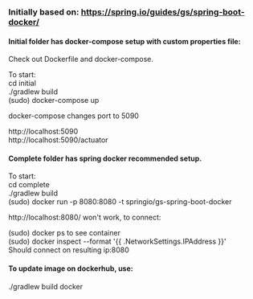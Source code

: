 ### Initially based on: https://spring.io/guides/gs/spring-boot-docker/

#### Initial folder has docker-compose setup with custom properties file:

Check out Dockerfile and docker-compose.


To start:  
cd initial  
./gradlew build  
(sudo) docker-compose up  


docker-compose changes port to 5090  

http://localhost:5090  
http://localhost:5090/actuator  


#### Complete folder has spring docker recommended setup.

To start:  
cd complete  
./gradlew build  
(sudo) docker run -p 8080:8080 -t springio/gs-spring-boot-docker  

http://localhost:8080/ won't work, to connect:  

(sudo) docker ps to see container  
(sudo) docker inspect --format '{{ .NetworkSettings.IPAddress }}' <CONTAINER ID>  
Should connect on resulting ip:8080  


  

#### To update image on dockerhub, use:  
./gradlew build docker  
